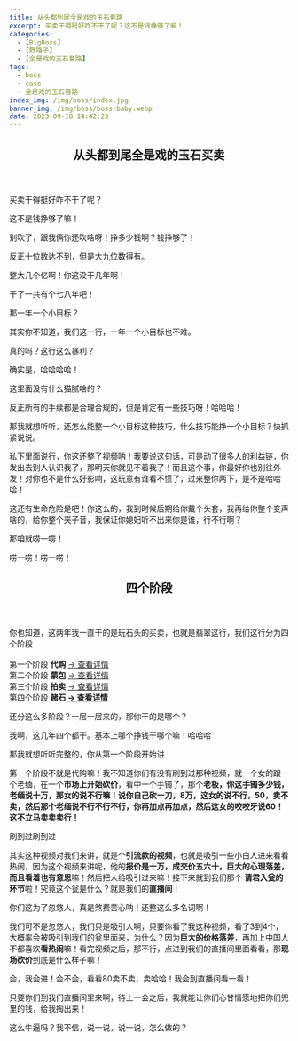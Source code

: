 ```yaml
---
title: 从头都到尾全是戏的玉石套路
excerpt: 买卖干得挺好咋不干了呢？这不是钱挣够了嘛！
categories:
  - [BigBoss]
  - [野路子]
  - [全是戏的玉石套路]
tags:
  - boss
  - case
  - 全是戏的玉石套路
index_img: /img/boss/index.jpg
banner_img: /img/boss/boss-baby.webp
date: 2023-09-18 14:42:23
---
```

<article class="the-dialogue">
	<header>
    <h2>
      从头都到尾全是戏的玉石买卖
    </h2>
  </header>
  <div class="responder" title="小白">
    <p>
      买卖干得挺好咋不干了呢？
    </p>
  </div>
  <div class="sender" title="大佬">
    <p>
      这不是钱挣够了嘛！
    </p>
  </div>
  <div class="responder" title="小白">
    <p>
      别吹了，跟我俩你还吹啥呀！挣多少钱啊？钱挣够了！
    </p>
  </div>
  <div class="sender" title="大佬">
    <p>
      反正十位数达不到，但是大九位数得有。
    </p>
  </div>
  <div class="responder" title="小白">
    <p>
      整大几个亿啊！你这没干几年啊！
    </p>
  </div>
  <div class="sender" title="大佬">
    <p>
      干了一共有个七八年吧！
    </p>
  </div>
  <div class="responder" title="小白">
    <p>
      那一年一个小目标？
    </p>
  </div>
  <div class="sender" title="大佬">
    <p>
      其实你不知道，我们这一行，一年一个小目标也不难。
    </p>
  </div>
  <div class="responder" title="小白">
    <p>
      真的吗？这行这么暴利？
    </p>
  </div>
  <div class="sender" title="大佬">
    <p>
      确实是，哈哈哈哈！
    </p>
  </div>
  <div class="responder" title="小白">
    <p>
      这里面没有什么猫腻啥的？
    </p>
  </div>
  <div class="sender" title="大佬">
    <p>
      反正所有的手续都是合理合规的，但是肯定有一些技巧呀！哈哈哈！
    </p>
  </div>
  <div class="responder" title="小白">
    <p>
      那我就想听听，还怎么能整一个小目标这种技巧，什么技巧能挣一个小目标？快抓紧说说。
    </p>
  </div>
  <div class="sender" title="大佬">
    <p>
      私下里面说行，你这还整了视频呐！我要说这句话，可是动了很多人的利益链，你发出去别人认识我了，那明天你就见不着我了！而且这个事，你最好你也别往外发！对你也不是什么好影响，这玩意有谁看不惯了，过来整你两下，是不是哈哈哈！
    </p>
  </div>
  <div class="responder" title="小白">
    <p>
      这还有生命危险是吧！你这么的，我到时候后期给你戴个头套，我再给你整个变声啥的，给你整个夹子音，我保证你媳妇听不出来你是谁，行不行啊？
    </p>
  </div>
  <div class="sender" title="大佬">
    <p>
      那咱就唠一唠！
    </p>
  </div>
  <div class="responder" title="小白">
    <p>
      唠一唠！唠一唠！
    </p>
  </div>
</article>

<article class="the-dialogue">
	<header>
    <h2 id="four">
      <span class="label label-success">四个阶段</span>
    </h2>
  </header>
  <div class="sender" title="大佬">
    <p>
      你也知道，这两年我一直干的是玩石头的买卖，也就是翡翠这行，我们这行分为四个阶段<br><br>
      第一个阶段 <b class=text-danger>代购</b> <a href="/blog/2023/09/18/boss/case/jadeRoutine1">-> 查看详情</a><br>
      第二个阶段 <b class=text-warning>蒙包</b> <a href="/blog/2023/09/18/boss/case/jadeRoutine2">-> 查看详情</a><br>
      第三个阶段 <b class=text-info>拍卖</b> <a href="/blog/2023/09/18/boss/case/jadeRoutine2">-> 查看详情</a><br>
      第四个阶段 <b class=text-success>赌石 <a href="/blog/2023/09/18/boss/case/jadeRoutine3">-> 查看详情</a></b>
    </p>
  </div>
  <div class="responder" title="小白">
    <p>
      还分这么多阶段？一层一层来的，那你干的是哪个？
    </p>
  </div>
  <div class="sender" title="大佬">
    <p>
      我啊，这几年四个都干。基本上哪个挣钱干哪个嘛！哈哈哈
    </p>
  </div>
  <div class="responder" title="小白">
    <p>
      那我就想听听完整的，你从第一个阶段开始讲
    </p>
  </div>
  <div class="sender" title="大佬">
    <p>
      第一个阶段不就是代购嘛！我不知道你们有没有刷到过那种视频，就一个女的跟一个老缅，在一个<b class="label label-warning">市场上开始砍价</b>，看中一个手镯了，那个<b class="label label-primary">老板，你这手镯多少钱，老缅说十万，那女的说不行嘛！说你自己砍一刀，8万，这女的说不行，50，卖不卖，然后那个老缅说不行不行不行，你再加点再加点，然后这女的咬咬牙说60！这不立马卖卖卖行！</b>
    </p>
  </div>
  <div class="responder" title="小白">
    <p>
      刷到过刷到过
    </p>
  </div>
  <div class="sender" title="大佬">
    <p>
      其实这种视频对我们来讲，就是个<b class="label label-warning">引流款的视频</b>，也就是吸引一些小白人进来看看热闹，因为这个视频来讲呢，他的<b class="label label-primary">报价是十万，成交价五六十，巨大的心理落差，而且看着也有意思</b>嘛！然后把人给吸引过来嘛！接下来就到我们那个 <b class="label label-danger">请君入瓮的环节</b>啦！究竟这个瓮是什么？就是我们的<b class="label label-danger">直播间</b>！
    </p>
  </div>
  <div class="responder" title="小白">
    <p>
      你们这为了忽悠人，真是煞费苦心呐！还整这么多名词啊！
    </p>
  </div>
  <div class="sender" title="大佬">
    <p>
      我们可不是忽悠人，我们只是吸引人啊，只要你看了我这种视频，看了3到4个，大概率会被吸引到我们的瓮里面来，为什么？因为<b class="label label-primary">巨大的价格落差</b>，再加上中国人不都喜欢<b class="label label-warning">看热闹</b>嘛！看完视频之后，那不行，点进到我们的直播间里面看看，那<b class="label label-warning">现场砍价</b>到底是什么样子嘛！
    </p>
  </div>
  <div class="responder" title="小白">
    <p>
      会，我会进！会不会，看看80卖不卖，卖哈哈！我会到直播间看一看！
    </p>
  </div>
  <div class="sender" title="大佬">
    <p>
      只要你们到我们直播间里来啊，待上一会之后，我就能让你们心甘情愿地把你们兜里的钱，给我掏出来！
    </p>
  </div>
  <div class="responder" title="小白">
    <p>
      这么牛逼吗？我不信，说一说，说一说，怎么做的？
    </p>
  </div>
</article>